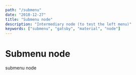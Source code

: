 ```yaml
---
path: "/submenu"
date: "2018-12-27"
title: "Submenu node"
description: "Intermediary node (to test the left menu)"
keywords: ["submenu", "gatsby", "material", "node"]
---
```


# Submenu node

submenu node
